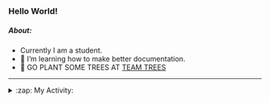### Hello World!

##### About:
- Currently I am a student.
- 🌱 I’m learning how to make better documentation.
- 🌱 GO PLANT SOME TREES AT [TEAM TREES](https://teamtrees.org/)

---
<details>
  <summary>:zap: My Activity:</summary>
  
<!--START_SECTION:waka-->
![Code Time](http://img.shields.io/badge/Code%20Time-1%2C077%20hrs%2048%20mins-blue)

**I'm a Night 🦉** 

```text
🌞 Morning                1562 commits        ██░░░░░░░░░░░░░░░░░░░░░░░   09.91 % 
🌆 Daytime                5119 commits        ████████░░░░░░░░░░░░░░░░░   32.47 % 
🌃 Evening                4614 commits        ███████░░░░░░░░░░░░░░░░░░   29.27 % 
🌙 Night                  4468 commits        ███████░░░░░░░░░░░░░░░░░░   28.34 % 
```
📅 **I'm Most Productive on Wednesday** 

```text
Monday                   2326 commits        ████░░░░░░░░░░░░░░░░░░░░░   14.76 % 
Tuesday                  1931 commits        ███░░░░░░░░░░░░░░░░░░░░░░   12.25 % 
Wednesday                3650 commits        ██████░░░░░░░░░░░░░░░░░░░   23.16 % 
Thursday                 2153 commits        ███░░░░░░░░░░░░░░░░░░░░░░   13.66 % 
Friday                   1561 commits        ██░░░░░░░░░░░░░░░░░░░░░░░   09.90 % 
Saturday                 1447 commits        ██░░░░░░░░░░░░░░░░░░░░░░░   09.18 % 
Sunday                   2695 commits        ████░░░░░░░░░░░░░░░░░░░░░   17.10 % 
```


📊 **This Week I Spent My Time On** 

```text
🔥 Editors: 
VS Code                  8 hrs 59 mins       █████████████████████████   100.00 % 

🐱‍💻 Projects: 
CSF22                    5 hrs 20 mins       ███████████████░░░░░░░░░░   59.46 % 
praise                   3 hrs 33 mins       ██████████░░░░░░░░░░░░░░░   39.56 % 
os-lab                   5 mins              ░░░░░░░░░░░░░░░░░░░░░░░░░   00.98 % 
```


 Last Updated on 28/03/2023 01:34:41 UTC
<!--END_SECTION:waka-->
</details>
